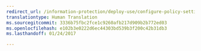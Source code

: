 ```yaml
---
redirect_url: /information-protection/deploy-use/configure-policy-settings
translationtype: Human Translation
ms.sourcegitcommit: 3336b75fbc2fce1c9260afb217d909b2b772ed03
ms.openlocfilehash: e102b3e0222d6ec44303bd539b3f200c42b31db3
ms.lasthandoff: 01/24/2017

---
```


